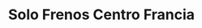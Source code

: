 ---
title: "Solo Frenos Centro Francia"
url: /barrios-unidos/solo-frenos-centro-francia/
shop: Autoteile
---